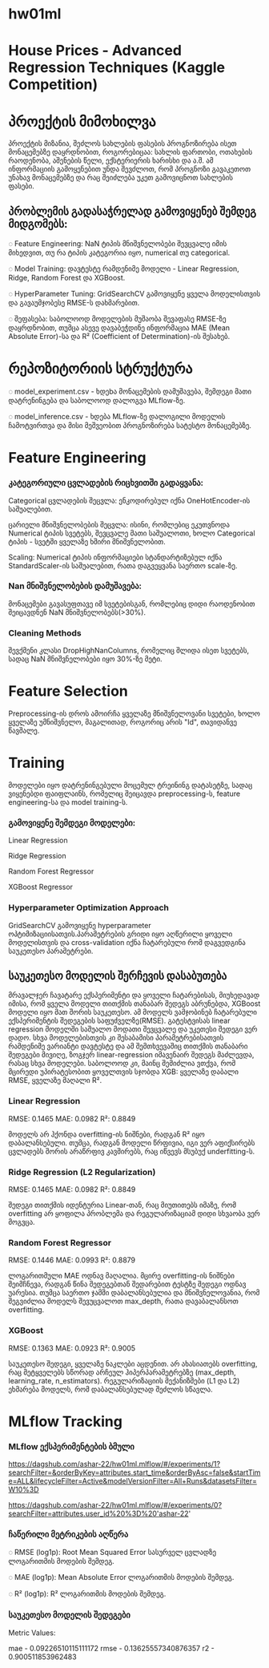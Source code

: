 # hw01ml
# House Prices - Advanced Regression Techniques (Kaggle Competition)

# პროექტის მიმოხილვა

პროექტის მიზანია, შეძლოს სახლების ფასების პროგნოზირება ისეთ მონაცემებზე დაყრდნობით, როგორებიცაა: სახლის ფართობი, ოთახების რაოდენობა, აშენების წელი, ექსტერიერის ხარისხი და ა.შ. ამ ინფორმაციის გამოყენებით უნდა შევძლოთ, რომ პროგნოზი გავაკეთოთ უნახავ მონაცემებზე და რაც შეიძლება უკეთ გამოვიცნოთ სახლების ფასები. 

## პრობლემის გადასაჭრელად გამოვიყენებ შემდეგ მიდგომებს:

◌ Feature Engineering: NaN ტიპის მნიშვნელობები შევცვალე იმის მიხედვით, თუ რა ტიპის კატეგორია იყო, numerical თუ categorical. 

◌ Model Training: დავტესტე რამდენიმე მოდელი - Linear Regression, Ridge, Random Forest და XGBoost.

◌ HyperParameter Tuning: GridSearchCV გამოვიყენე ყველა მოდელისთვის და გავაუმჯობესე RMSE-ს დახმარებით. 

◌ შეფასება: საბოლოოდ მოდელების მუშაობა შევაფასე RMSE-ზე დაყრდნობით, თუმცა ასევე დავაბეჭდინე ინფორმაცია MAE (Mean Absolute Error)-სა და R² (Coefficient of Determination)-ის შესახებ.

# რეპოზიტორიის სტრუქტურა

◌ model_experiment.csv - ხდეbა მონაცემების დამუშავება, შემდეგი მათი დატრენინგება და საბოლოოდ დალოგვა MLflow-ზე. 

◌ model_inference.csv -  ხდება MLflow-ზე დალოგილი მოდელის ჩამოტვირთვა და მისი მეშვეობით პროგნოზირება სატესტო მონაცემებზე.


# Feature Engineering

### კატეგორიული ცვლადების რიცხვითში გადაყვანა:

Categorical ცვლადების შეცვლა: ენკოდირებულ იქნა OneHotEncoder-ის საშუალებით.

ცარიელი მნიშვნელობების შეცვლა: ისინი, რომლებიც ეკუთვნოდა Numerical ტიპის სვეტებს, შევცვალე მათი საშუალოთი, ხოლო Categorical ტიპის - სვეტში ყველაზე ხშირი 
მნიშვნელობით.

Scaling: Numerical ტიპის ინფორმაციები სტანდარტიზებულ იქნა StandardScaler-ის საშუალებით, რათა დაგვეყვანა საერთო scale-ზე.

### Nan მნიშვნელობების დამუშავება:
 
მონაცემები გავასუფთავე იმ სვეტებისგან, რომლებიც დიდი რაოდენობით შეიცავდნენ NaN მნიშვნელობებს(>30%).

### Cleaning Methods

შევქმენი კლასი DropHighNanColumns, რომელიც შლიდა ისეთ სვეტებს, სადაც NaN მნიშვნელობები იყო 30%-ზე მეტი.

# Feature Selection

Preprocessing-ის დროს ამოირჩა ყველაზე მნიშვნელოვანი სვეტები, ხოლო ყველაზე უმნიშვნელო, მაგალითად, როგორიც არის "Id", თავიდანვე წავშალე.

# Training
მოდელები იყო დატრენინგებული მოცემულ ტრეინინგ დატასეტზე, სადაც ვიყენებდი ფაიფლაინს, რომელიც შეიცავდა preprocessing-ს, feature engineering-სა და model training-ს.
### გამოვიყენე შემდეგი მოდელები:

Linear Regression

Ridge Regression

Random Forest Regressor

XGBoost Regressor

### Hyperparameter Optimization Approach

GridSearchCV გამოვიყენე hyperparameter ოპტიმიზაციისათვის.პარამეტრების გრიდი იყო აღწერილი ყოველი მოდელისთვის და cross-validation იქნა ჩატარებული რომ დაგვედგინა საუკეთესო პარამეტრები.

## საუკეთესო მოდელის შერჩევის დასაბუთება

მრავალჯერ ჩავატარე ექსპერიმენტი და ყოველი ჩატარებისას, მიუხედავად იმისა, რომ ყველა მოდელი თითქმის თანაბარ შედეგს აბრუნებდა, XGBoost მოდელი იყო მათ შორის საუკეთესო. ამ მოდელს ვამჯობინებ ჩატარებული ექსპერიმენტის შედეგების საფუძველზე(RMSE). გატესტვისას linear regression მოდელში საშუალო მოდათი შევცვალე და უკეთესი შედეგი ვერ დადო. სხვა მოდელებისთვის კი შესაბამისი პარამეტრებისათვის რამდენიმე ვარიანტი დავტესტე და ამ შემთხვევაშიც თითქმის თანაბარი შედეგები მივიღე, ზოგჯერ linear-regression იმავენაირ შედეგს მაძლევდა, რასაც სხვა მოდელები. საბოლოოდ კი, მაინც შემიძლია ვთქვა, რომ მცირედი უპირატესობით ყოველთვის სჯობდა XGB: ყველაზე დაბალი RMSE, ყველაზე მაღალი R².

### Linear Regression

RMSE: 0.1465
MAE: 0.0982
R²: 0.8849

მოდელს არ ჰქონდა overfitting-ის ნიშნები, რადგან R² იყო დაბალანსებული. თუმცა, რადგან მოდელი წრფივია, იგი ვერ აფიქსირებს ცვლადებს შორის არაწრფივ კავშირებს, რაც იწვევს მსუბუქ underfitting-ს.

### Ridge Regression (L2 Regularization)

RMSE: 0.1465
MAE: 0.0982
R²: 0.8849

შედეგი თითქმის იდენტურია Linear-თან, რაც მიუთითებს იმაზე, რომ overfitting არ ყოფილა პრობლემა და რეგულარიზაციამ დიდი სხვაობა ვერ მოგვცა.

### Random Forest Regressor

RMSE: 0.1446
MAE: 0.0993
R²: 0.8879

ლოგარითმული MAE ოდნავ მაღალია. მცირე overfitting-ის ნიშნები შეიმჩნევა, რადგან წინა შედეგებთან შედარებით ტესტზე შედეგი ოდნავ უარესია.
თუმცა საერთო ჯამში დაბალანსებულია და მნიშვნელოვანია, რომ შეგვიძლია მოდელს შევუცვალოთ max_depth, რათა დავაბალანსოთ overfitting.

### XGBoost

RMSE: 0.1363
MAE: 0.0923
R²: 0.9005

საუკეთესო შედეგი, ყველაზე ნაკლები აცდენით.
არ ახასიათებს overfitting, რაც მეტყველებს სწორად არჩეულ ჰიპერპარამეტრებზე (max_depth, learning_rate, n_estimators).
რეგულარიზაციის მექანიზმები (L1 და L2) ეხმარება მოდელს, რომ დაბალანსებულად შეძლოს სწავლა.

# MLflow Tracking

### MLflow ექსპერიმენტების ბმული

https://dagshub.com/ashar-22/hw01ml.mlflow/#/experiments/1?searchFilter=&orderByKey=attributes.start_time&orderByAsc=false&startTime=ALL&lifecycleFilter=Active&modelVersionFilter=All+Runs&datasetsFilter=W10%3D

https://dagshub.com/ashar-22/hw01ml.mlflow/#/experiments/0?searchFilter=attributes.user_id%20%3D%20'ashar-22'

### ჩაწერილი მეტრიკების აღწერა

◌ RMSE (log1p): Root Mean Squared Error სასურველ ცვლადზე ლოგარითმის მოდების შემდეგ.

◌ MAE (log1p): Mean Absolute Error ლოგარითმის მოდების შემდეგ.

◌ R² (log1p): R² ლოგარითმის მოდების შემდეგ.

### საუკეთესო მოდელის შედეგები
Metric Values:

mae - 0.09226510115111172
rmse - 0.13625557340876357
r2 - 0.900511853962483
